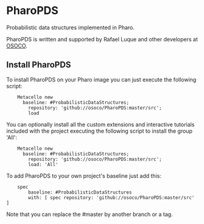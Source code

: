 # PharoPDS

Probabilistic data structures implemented in Pharo.

PharoPDS is written and supported by Rafael Luque and other developers at [OSOCO](https://osoco.es).

## Install PharoPDS

To install PharoPDS on your Pharo image you can just execute the following script:

```Smalltalk
    Metacello new
      baseline: #ProbabilisticDataStructures;
    	repository: 'github://osoco/PharoPDS:master/src';
    	load
```

You can optionally install all the custom extensions and interactive tutorials included with the project executing the following script to install the group 'All':


```Smalltalk
    Metacello new
      baseline: #ProbabilisticDataStructures;
    	repository: 'github://osoco/PharoPDS:master/src';
    	load: 'All'
```

To add PharoPDS to your own project's baseline just add this:

```Smalltalk
    spec
    	baseline: #ProbabilisticDataStructures
    	with: [ spec repository: 'github://osoco/PharoPDS:master/src' ]
```

Note that you can replace the #master by another branch or a tag.
